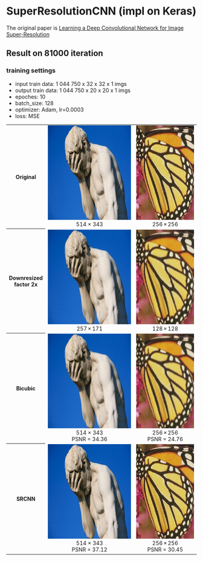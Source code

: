 # SuperResolutionCNN (impl on Keras)

The original paper is [Learning a Deep Convolutional Network for Image Super-Resolution](https://arxiv.org/abs/1501.00092)

## Result on 81000 iteration
### training settings
- input train data: 1 044 750 x 32 x 32 x 1 imgs
- output train data: 1 044 750 x 20 x 20 x 1 imgs
- epoches: 10
- batch_size: 128
- optimizer: Adam, lr=0.0003
- loss: MSE

<table style="width:100%" align="center">
  <tr>
    <th>Original</th>
    <td><img src="https://github.com/0leynik/SuperResolutionCNN/blob/master/predict_2x/1.jpg" height="250"/>
    <div align="center">514 × 343</div>
    </td>
    <td><img src="https://github.com/0leynik/SuperResolutionCNN/blob/master/predict_2x/butterfly.png" height="250"/>
    <div align="center">256 × 256</div>
    </td>
  </tr>
  <tr>
    <th>Downresized<br>factor 2x</th>
    <td><img src="https://github.com/0leynik/SuperResolutionCNN/blob/master/predict_2x/1_downresized.jpg" height="250"/>
    <div align="center">257 × 171</div>
    </td>
    <td><img src="https://github.com/0leynik/SuperResolutionCNN/blob/master/predict_2x/butterfly_downresized.png" height="250"/>
    <div align="center">128 × 128</div>
    </td>
  </tr>
  <tr>
    <th>Bicubic</th>
    <td><img src="https://github.com/0leynik/SuperResolutionCNN/blob/master/predict_2x/1_bicubic.jpg" height="250"/>
    <div align="center">514 × 343</div>
    <div align="center">PSNR = 34.36</div>
    </td>
    <td><img src="https://github.com/0leynik/SuperResolutionCNN/blob/master/predict_2x/butterfly_bicubic.png" height="250"/>
    <div align="center">256 × 256</div>
    <div align="center">PSNR = 24.76</div>
    </td>
  </tr>
  <tr>
    <th>SRCNN</th>
    <td><img src="https://github.com/0leynik/SuperResolutionCNN/blob/master/predict_2x/1_srcnn.jpg" height="250"/>
    <div align="center">514 × 343</div>
    <div align="center">PSNR = 37.12</div>
    </td>
    <td><img src="https://github.com/0leynik/SuperResolutionCNN/blob/master/predict_2x/butterfly_srcnn.png" height="250"/>
    <div align="center">256 × 256</div>
    <div align="center">PSNR = 30.45</div>
    </td>
  </tr>
</table>

